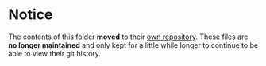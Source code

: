 # Notice
The contents of this folder **moved** to their [own repository](https://github.com/WIAG-ADW-GOE/sync_notebooks). These files are **no longer maintained** and only kept for a little while longer to continue to be able to view their git history.

